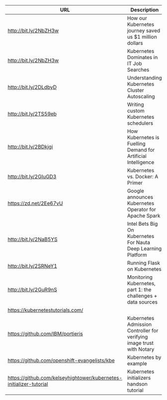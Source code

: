 URL | Description
---|----
http://bit.ly/2NbZH3w | How our Kubernetes journey saved us $1 million dollars
http://bit.ly/2NbZH3w | Kubernetes Dominates in IT Job Searches
http://bit.ly/2DLdbyD | Understanding Kubernetes Cluster Autoscaling
http://bit.ly/2TS59eb | Writing custom Kubernetes schedulers
http://bit.ly/2BDkjgi | How Kubernetes is Fuelling Demand for Artificial Intelligence
http://bit.ly/2GIuGD3 | Kubernetes vs. Docker: A Primer
https://zd.net/2Ee67vU | Google announces Kubernetes Operator for Apache Spark
http://bit.ly/2NaB5YS | Intel Bets Big On Kubernetes For Nauta Deep Learning Platform
http://bit.ly/2SRNeY1 | Running Flask on Kubernetes
http://bit.ly/2GuR9nS | Monitoring Kubernetes, part 1: the challenges + data sources
https://kubernetestutorials.com/ | 
https://github.com/IBM/portieris | Kubernetes Admission Controller for verifying image trust with Notary
https://github.com/openshift-evangelists/kbe | Kubernetes by example
https://github.com/kelseyhightower/kubernetes-initializer-tutorial | Kubernetes initializers handson tutorial
